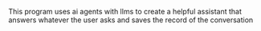 This program uses ai agents with llms to create a helpful assistant that answers whatever the user asks and saves the record of the conversation
